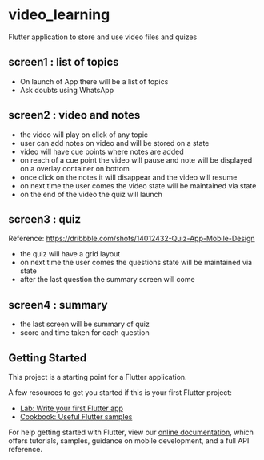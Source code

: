 # video_learning

Flutter application to store and use video files and quizes
## screen1 : list of topics

- On launch of App there will be a list of topics
- Ask doubts using WhatsApp

## screen2 : video and notes

- the video will play on click of any topic
- user can add notes on video and will be stored on a state
- video will have cue points where notes are added
- on reach of a cue point the video will pause and note will be displayed on a overlay container on bottom
- once click on the notes it will disappear and the video will resume
- on next time the user comes the video state will be maintained via state
- on the end of the video the quiz will launch

## screen3 : quiz

Reference: https://dribbble.com/shots/14012432-Quiz-App-Mobile-Design
- the quiz will have a grid layout
- on next time the user comes the questions state will be maintained via state
- after the last question the summary screen will come

## screen4 : summary
- the last screen will be summary of quiz
- score and time taken for each question



## Getting Started

This project is a starting point for a Flutter application.

A few resources to get you started if this is your first Flutter project:

- [Lab: Write your first Flutter app](https://flutter.dev/docs/get-started/codelab)
- [Cookbook: Useful Flutter samples](https://flutter.dev/docs/cookbook)

For help getting started with Flutter, view our
[online documentation](https://flutter.dev/docs), which offers tutorials,
samples, guidance on mobile development, and a full API reference.
